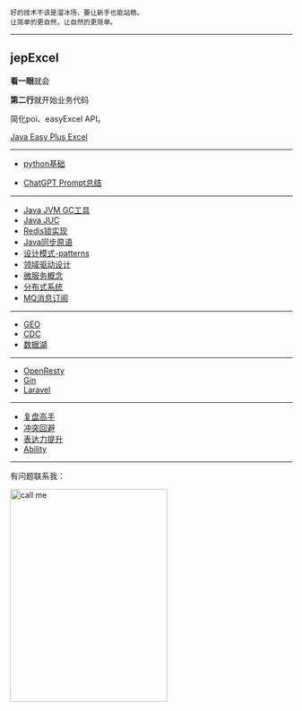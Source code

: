```
好的技术不该是溜冰场，要让新手也能站稳。
让简单的更自然，让自然的更简单。
```
---
## jepExcel

**看一眼**就会

**第二行**就开始业务代码

简化poi、easyExcel API。

[Java Easy Plus Excel](https://github.com/jeasyplus/jepexcel)

---
+ [python基础](https://jeasyplus.com/python/)

+ [ChatGPT Prompt总结](https://jeasyplus.com/chatGPT/ChatGPT文档.pdf)
---
+ [Java JVM GC工具](https://jeasyplus.com/java_gc)
+ [Java JUC](https://jeasyplus.com/java/juc)
+ [Redis锁实现](https://jeasyplus.com/redis/lock)
+ [Java同步原语](https://jeasyplus.com/java/lock)
+ [设计模式-patterns](https://jeasyplus.com/patterns)
+ [领域驱动设计](https://jeasyplus.com/ddd)
+ [微服务概念](https://jeasyplus.com/micro-services)
+ [分布式系统](https://jeasyplus.com/distributed-system)
+ [MQ消息订阅](https://jeasyplus.com/mq)
---
+ [GEO](https://jeasyplus.com/geo)
+ [CDC](https://jeasyplus.com/cdc)
+ [数据湖](https://jeasyplus.com/data-lakes)
---
+ [OpenResty](https://jeasyplus.com/open-resty)
+ [Gin](https://jeasyplus.com/gin)
+ [Laravel](https://jeasyplus.com/laravel)
---
+ [复盘高手](https://jeasyplus.com/thinking/retrospective)
+ [冲突回避](https://jeasyplus.com/thinking/fearofconflict)
+ [表达力提升](https://jeasyplus.com/thinking/speaking-skills)
+ [Ability](https://jeasyplus.com/thinking/ability)
---
有问题联系我：

<img src="https://jeasyplus.com/images/home/wechat_1618.JPG" alt="call me" width="280" height="380">